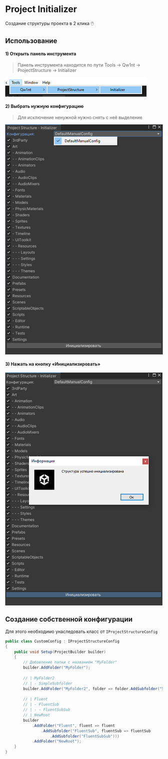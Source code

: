 # Project Initializer
Создание структуры проекта в 2 клика 🖱️

## Использование

#### 1) Открыть панель инструмента

> Панель инструмента находится по пути Tools -> Qw1nt -> ProjectStructure -> Initializer

![App Screenshot](https://github.com/Qw1nt/unity.project-structure.initializer/blob/screenshots/Screenshots/1.png?raw=true)

#### 2) Выбрать нужную конфигурацию

> Для исключение ненужной нужно снять с неё выделение

![App Screenshot](https://github.com/Qw1nt/unity.project-structure.initializer/blob/screenshots/Screenshots/2.png?raw=true)

#### 3) Нажать на кнопку «Инициализировать»

![App Screenshot](https://github.com/Qw1nt/unity.project-structure.initializer/blob/screenshots/Screenshots/3.png?raw=true)

## Создание собственной конфигурации
 
Для этого необходимо унаследовать класс от ```IProjectStructureConfig```

```csharp
public class CustomConfig : IProjectStructureConfig
{
    public void Setup(ProjectBuilder builder)
    {
        // Добавление папки с названием "MyFolder"
        builder.AddFolder("MyFolder");

        // | MyFolder2
        // | - SimpleSubfolder
        builder.AddFolder("MyFolder2", folder => folder.AddSubfolder("SimpleSubfolder"));
        
        // | Fluent
        // | - FluentSub
        // | - - FluentSubSub
        // | NewRoot
        builder
            .AddFolder("Fluent", fluent => fluent
                .AddSubfolder("FluentSub", fluentSub => fluentSub
                    .AddSubfolder("FluentSubSub")))
            .AddFolder("NewRoot");
    }
}
```